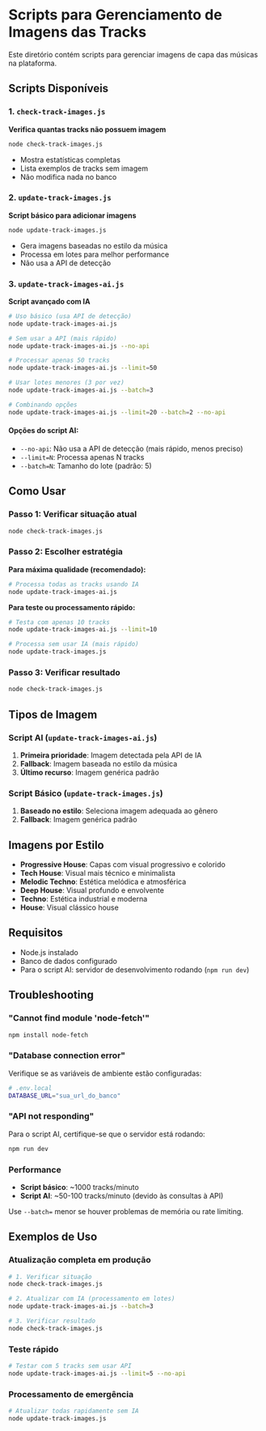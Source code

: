 # Scripts para Gerenciamento de Imagens das Tracks

Este diretório contém scripts para gerenciar imagens de capa das músicas na plataforma.

## Scripts Disponíveis

### 1. `check-track-images.js`
**Verifica quantas tracks não possuem imagem**

```bash
node check-track-images.js
```

- Mostra estatísticas completas
- Lista exemplos de tracks sem imagem
- Não modifica nada no banco

### 2. `update-track-images.js`
**Script básico para adicionar imagens**

```bash
node update-track-images.js
```

- Gera imagens baseadas no estilo da música
- Processa em lotes para melhor performance
- Não usa a API de detecção

### 3. `update-track-images-ai.js`
**Script avançado com IA**

```bash
# Uso básico (usa API de detecção)
node update-track-images-ai.js

# Sem usar a API (mais rápido)
node update-track-images-ai.js --no-api

# Processar apenas 50 tracks
node update-track-images-ai.js --limit=50

# Usar lotes menores (3 por vez)
node update-track-images-ai.js --batch=3

# Combinando opções
node update-track-images-ai.js --limit=20 --batch=2 --no-api
```

#### Opções do script AI:
- `--no-api`: Não usa a API de detecção (mais rápido, menos preciso)
- `--limit=N`: Processa apenas N tracks
- `--batch=N`: Tamanho do lote (padrão: 5)

## Como Usar

### Passo 1: Verificar situação atual
```bash
node check-track-images.js
```

### Passo 2: Escolher estratégia

**Para máxima qualidade (recomendado):**
```bash
# Processa todas as tracks usando IA
node update-track-images-ai.js
```

**Para teste ou processamento rápido:**
```bash
# Testa com apenas 10 tracks
node update-track-images-ai.js --limit=10

# Processa sem usar IA (mais rápido)
node update-track-images.js
```

### Passo 3: Verificar resultado
```bash
node check-track-images.js
```

## Tipos de Imagem

### Script AI (`update-track-images-ai.js`)
1. **Primeira prioridade**: Imagem detectada pela API de IA
2. **Fallback**: Imagem baseada no estilo da música
3. **Último recurso**: Imagem genérica padrão

### Script Básico (`update-track-images.js`)
1. **Baseado no estilo**: Seleciona imagem adequada ao gênero
2. **Fallback**: Imagem genérica padrão

## Imagens por Estilo

- **Progressive House**: Capas com visual progressivo e colorido
- **Tech House**: Visual mais técnico e minimalista
- **Melodic Techno**: Estética melódica e atmosférica
- **Deep House**: Visual profundo e envolvente
- **Techno**: Estética industrial e moderna
- **House**: Visual clássico house

## Requisitos

- Node.js instalado
- Banco de dados configurado
- Para o script AI: servidor de desenvolvimento rodando (`npm run dev`)

## Troubleshooting

### "Cannot find module 'node-fetch'"
```bash
npm install node-fetch
```

### "Database connection error"
Verifique se as variáveis de ambiente estão configuradas:
```bash
# .env.local
DATABASE_URL="sua_url_do_banco"
```

### "API not responding"
Para o script AI, certifique-se que o servidor está rodando:
```bash
npm run dev
```

### Performance

- **Script básico**: ~1000 tracks/minuto
- **Script AI**: ~50-100 tracks/minuto (devido às consultas à API)

Use `--batch=` menor se houver problemas de memória ou rate limiting.

## Exemplos de Uso

### Atualização completa em produção
```bash
# 1. Verificar situação
node check-track-images.js

# 2. Atualizar com IA (processamento em lotes)
node update-track-images-ai.js --batch=3

# 3. Verificar resultado
node check-track-images.js
```

### Teste rápido
```bash
# Testar com 5 tracks sem usar API
node update-track-images-ai.js --limit=5 --no-api
```

### Processamento de emergência
```bash
# Atualizar todas rapidamente sem IA
node update-track-images.js
```
